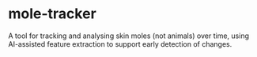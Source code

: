 # mole-tracker
A tool for tracking and analysing skin moles (not animals) over time, using AI-assisted feature extraction to support early detection of changes.
